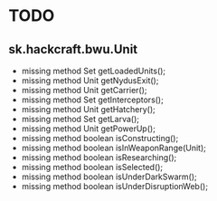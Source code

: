 # TODO

## sk.hackcraft.bwu.Unit

* missing method Set<Unit> getLoadedUnits();
* missing method Unit getNydusExit();
* missing method Unit getCarrier();
* missing method Set<Unit> getInterceptors();
* missing method Unit getHatchery();
* missing method Set<Unit> getLarva();
* missing method Unit getPowerUp();
* missing method boolean isConstructing();
* missing method boolean isInWeaponRange(Unit);
* missing method boolean isResearching();
* missing method boolean isSelected();
* missing method boolean isUnderDarkSwarm();
* missing method boolean isUnderDisruptionWeb();
